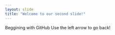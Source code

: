 ```yaml
---
layout: slide
title: "Welcome to our second slide!"
---
```

Beggining with GitHub
Use the left arrow to go back!
